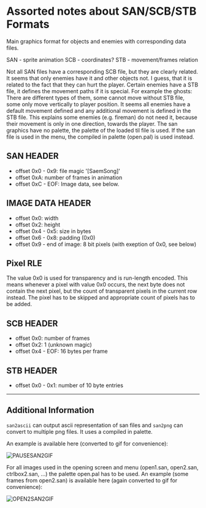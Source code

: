 Assorted notes about SAN/SCB/STB Formats
========================================

Main graphics format for objects and enemies with corresponding data files.

SAN - sprite animation
SCB - coordinates?
STB - movement/frames relation

Not all SAN files have a corresponding SCB file, but they are clearly related.
It seems that only enemies have it and other objects not. I guess, that it is
related to the fact that they can hurt the player. Certain enemies have a STB
file, it defines the movement paths if it is special. For example the ghosts:
There are different types of them, some cannot move without STB file, some only
move vertically to player position. It seems all enemies have a default
movement defined and any additional movement is defined in the STB file.
This explains some enemies (e.g. fireman) do not need it, because their
movement is only in one direction, towards the player.
The san graphics have no palette, the palette of the loaded til file is used.
If the san file is used in the menu, the compiled in palette (open.pal) is used
instead.

SAN HEADER
----------

 * offset 0x0 - 0x9: file magic '[SaemSong]'
 * offset 0xA: number of frames in animation
 * offset 0xC - EOF: Image data, see below.

IMAGE DATA HEADER
-----------------

 * offset 0x0: width
 * offset 0x2: height
 * offset 0x4 - 0x5: size in bytes
 * offset 0x6 - 0x8: padding (0x0)
 * offset 0x9 - end of image: 8 bit pixels (with exeption of 0x0, see below)

Pixel RLE
---------

The value 0x0 is used for transparency and is run-length encoded. This means
whenever a pixel with value 0x0 occurs, the next byte does not contain the next
pixel, but the count of transparent pixels in the current row instead. The
pixel has to be skipped and appropriate count of pixels has to be added.

SCB HEADER
----------

 * offset 0x0: number of frames
 * offset 0x2: 1 (unknown magic)
 * offset 0x4 - EOF: 16 bytes per frame

STB HEADER
----------

 * offset 0x0 - 0x1: number of 10 byte entries

---

Additional Information
----------------------

```san2ascii``` can output ascii representation of san files and ```san2png```
can convert to multiple png files. It uses a compiled in palette.

An example is available here (converted to gif for convenience):

![PAUSESAN2GIF](imgs/pause.gif)

For all images used in the opening screen and menu (open1.san, open2.san,
ctrlbox2.san, ...) the palette open.pal has to be used. An example (some frames
from open2.san) is available here (again converted to gif for convenience):

![OPEN2SAN2GIF](imgs/running_caveman.gif)
